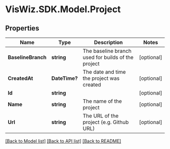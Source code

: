 # VisWiz.SDK.Model.Project
## Properties

Name | Type | Description | Notes
------------ | ------------- | ------------- | -------------
**BaselineBranch** | **string** | The baseline branch used for builds of the project | [optional] 
**CreatedAt** | **DateTime?** | The date and time the project was created | [optional] 
**Id** | **string** |  | [optional] 
**Name** | **string** | The name of the project | [optional] 
**Url** | **string** | The URL of the project (e.g. Github URL) | [optional] 

[[Back to Model list]](../README.md#documentation-for-models) [[Back to API list]](../README.md#documentation-for-api-endpoints) [[Back to README]](../README.md)

